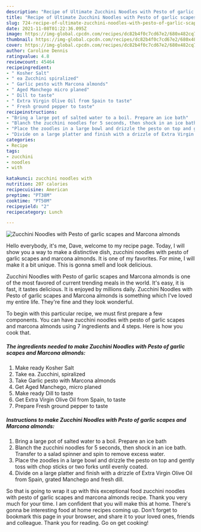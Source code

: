 ```yaml
---
description: "Recipe of Ultimate Zucchini Noodles with Pesto of garlic scapes and Marcona almonds"
title: "Recipe of Ultimate Zucchini Noodles with Pesto of garlic scapes and Marcona almonds"
slug: 724-recipe-of-ultimate-zucchini-noodles-with-pesto-of-garlic-scapes-and-marcona-almonds
date: 2021-11-08T01:22:36.095Z
image: https://img-global.cpcdn.com/recipes/dc82b4f0c7cd67e2/680x482cq70/zucchini-noodles-with-pesto-of-garlic-scapes-and-marcona-almonds-recipe-main-photo.jpg
thumbnail: https://img-global.cpcdn.com/recipes/dc82b4f0c7cd67e2/680x482cq70/zucchini-noodles-with-pesto-of-garlic-scapes-and-marcona-almonds-recipe-main-photo.jpg
cover: https://img-global.cpcdn.com/recipes/dc82b4f0c7cd67e2/680x482cq70/zucchini-noodles-with-pesto-of-garlic-scapes-and-marcona-almonds-recipe-main-photo.jpg
author: Caroline Dennis
ratingvalue: 4.8
reviewcount: 45464
recipeingredient:
- " Kosher Salt"
- " ea Zucchini spiralized"
- " Garlic pesto with Marcona almonds"
- " Aged Manchego micro planed"
- " Dill to taste"
- " Extra Virgin Olive Oil from Spain to taste"
- " Fresh ground pepper to taste"
recipeinstructions:
- "Bring a large pot of salted water to a boil. Prepare an ice bath"
- "Blanch the zucchini noodles for 5 seconds, then shock in an ice bath. Transfer to a salad spinner and spin to remove excess water."
- "Place the zoodles in a large bowl and drizzle the pesto on top and gently toss with chop sticks or two forks until evenly coated."
- "Divide on a large platter and finish with a drizzle of Extra Virgin Olive Oil from Spain, grated Manchego and fresh dill."
categories:
- Recipe
tags:
- zucchini
- noodles
- with

katakunci: zucchini noodles with 
nutrition: 207 calories
recipecuisine: American
preptime: "PT38M"
cooktime: "PT50M"
recipeyield: "2"
recipecategory: Lunch

---
```



![Zucchini Noodles with Pesto of garlic scapes and Marcona almonds](https://img-global.cpcdn.com/recipes/dc82b4f0c7cd67e2/680x482cq70/zucchini-noodles-with-pesto-of-garlic-scapes-and-marcona-almonds-recipe-main-photo.jpg)

Hello everybody, it's me, Dave, welcome to my recipe page. Today, I will show you a way to make a distinctive dish, zucchini noodles with pesto of garlic scapes and marcona almonds. It is one of my favorites. For mine, I will make it a bit unique. This is gonna smell and look delicious.

Zucchini Noodles with Pesto of garlic scapes and Marcona almonds is one of the most favored of current trending meals in the world. It's easy, it is fast, it tastes delicious. It is enjoyed by millions daily. Zucchini Noodles with Pesto of garlic scapes and Marcona almonds is something which I've loved my entire life. They're fine and they look wonderful.




To begin with this particular recipe, we must first prepare a few components. You can have zucchini noodles with pesto of garlic scapes and marcona almonds using 7 ingredients and 4 steps. Here is how you cook that.

<!--inarticleads1-->

##### The ingredients needed to make Zucchini Noodles with Pesto of garlic scapes and Marcona almonds:

1. Make ready  Kosher Salt
1. Take  ea. Zucchini, spiralized
1. Take  Garlic pesto with Marcona almonds
1. Get  Aged Manchego, micro planed
1. Make ready  Dill to taste
1. Get  Extra Virgin Olive Oil from Spain, to taste
1. Prepare  Fresh ground pepper to taste




<!--inarticleads2-->

##### Instructions to make Zucchini Noodles with Pesto of garlic scapes and Marcona almonds:

1. Bring a large pot of salted water to a boil. Prepare an ice bath
1. Blanch the zucchini noodles for 5 seconds, then shock in an ice bath. Transfer to a salad spinner and spin to remove excess water.
1. Place the zoodles in a large bowl and drizzle the pesto on top and gently toss with chop sticks or two forks until evenly coated.
1. Divide on a large platter and finish with a drizzle of Extra Virgin Olive Oil from Spain, grated Manchego and fresh dill.




So that is going to wrap it up with this exceptional food zucchini noodles with pesto of garlic scapes and marcona almonds recipe. Thank you very much for your time. I am confident that you will make this at home. There's gonna be interesting food at home recipes coming up. Don't forget to bookmark this page in your browser, and share it to your loved ones, friends and colleague. Thank you for reading. Go on get cooking!
